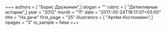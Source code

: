 +++
authors = [ "Борис Дружинин",]
slogan = ""
rubric = [ "Детективные истории",]
year = "2012"
month = "11"
date = "2017-05-24T18:17:07+03:00"
title = "На даче"
first_page = "25"
illustrators = [ "Артём Костюкевич",]
npages = "3"
in_sample = false
+++
